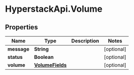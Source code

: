 # HyperstackApi.Volume

## Properties

Name | Type | Description | Notes
------------ | ------------- | ------------- | -------------
**message** | **String** |  | [optional] 
**status** | **Boolean** |  | [optional] 
**volume** | [**VolumeFields**](VolumeFields.md) |  | [optional] 


